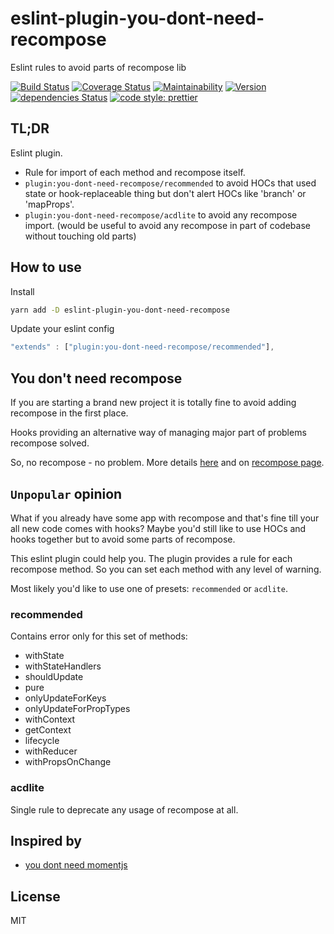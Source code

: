 # eslint-plugin-you-dont-need-recompose

Eslint rules to avoid parts of recompose lib

[![Build Status](https://travis-ci.org/icrosil/eslint-plugin-you-dont-need-recompose.svg?branch=master)](https://travis-ci.org/icrosil/eslint-plugin-you-dont-need-recompose)  [![Coverage Status](https://coveralls.io/repos/github/icrosil/eslint-plugin-you-dont-need-recompose/badge.svg?branch=master)](https://coveralls.io/github/icrosil/eslint-plugin-you-dont-need-recompose?branch=master)  [![Maintainability](https://api.codeclimate.com/v1/badges/6fe830dc12447fa3922b/maintainability)](https://codeclimate.com/github/icrosil/eslint-plugin-you-dont-need-recompose/maintainability)  [![Version](https://img.shields.io/npm/v/eslint-plugin-you-dont-need-recompose.svg)](https://www.npmjs.com/package/eslint-plugin-you-dont-need-recompose) [![dependencies Status](https://david-dm.org/icrosil/eslint-plugin-you-dont-need-recompose/status.svg)](https://david-dm.org/icrosil/eslint-plugin-you-dont-need-recompose) [![code style: prettier](https://img.shields.io/badge/code_style-prettier-ff69b4.svg?style=flat-square)](https://github.com/prettier/prettier)

## TL;DR

Eslint plugin.

- Rule for import of each method and recompose itself.
- `plugin:you-dont-need-recompose/recommended` to avoid HOCs that used state or hook-replaceable thing but don't alert HOCs like 'branch' or 'mapProps'.
- `plugin:you-dont-need-recompose/acdlite` to avoid any recompose import. (would be useful to avoid any recompose in part of codebase without touching old parts)

## How to use

Install

```sh
yarn add -D eslint-plugin-you-dont-need-recompose
```

Update your eslint config

```js
"extends" : ["plugin:you-dont-need-recompose/recommended"],
```

## You don't need recompose

If you are starting a brand new project it is totally fine to avoid adding recompose in the first place.

Hooks providing an alternative way of managing major part of problems recompose solved.

So, no recompose - no problem. More details [here](https://github.com/acdlite/recompose/issues/756#issuecomment-438674573) and on [recompose page](https://github.com/acdlite/recompose#a-note-from-the-author-acdlite-oct-25-2018).

## `Unpopular` opinion

What if you already have some app with recompose and that's fine till your all new code comes with hooks? Maybe you'd still like to use HOCs and hooks together but to avoid some parts of recompose.

This eslint plugin could help you.
The plugin provides a rule for each recompose method. So you can set each method with any level of warning.

Most likely you'd like to use one of presets: `recommended` or `acdlite`.

### recommended

Contains error only for this set of methods:

- withState
- withStateHandlers
- shouldUpdate
- pure
- onlyUpdateForKeys
- onlyUpdateForPropTypes
- withContext
- getContext
- lifecycle
- withReducer
- withPropsOnChange

### acdlite

Single rule to deprecate any usage of recompose at all.

## Inspired by

- [you dont need momentjs](https://github.com/you-dont-need/You-Dont-Need-Momentjs)

## License

MIT
